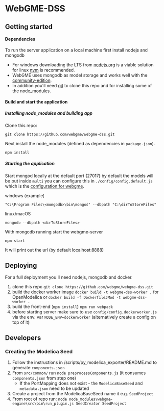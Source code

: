 # WebGME-DSS

## Getting started
#### Dependencies
To run the server application on a local machine first install nodejs and mongodb
 - For windows downloading the LTS from [nodejs.org](https://nodejs.org/en/) is a viable solution for linux [nvm](https://github.com/creationix/nvm) is recommended.
 - WebGME uses mongodb as model storage and works well with the [community-edition](https://www.mongodb.com/download-center#community).
 - In addition you'll need [git](https://git-scm.com/) to clone this repo and for installing some of the node_modules. 

#### Build and start the application
##### Installing node_modules and building app
Clone this repo:
```
git clone https://github.com/webgme/webgme-dss.git
```

Next install the node_modules (defined as dependencies in `package.json`).
```
npm install
```

##### Starting the application
Start mongod locally at the default port (27017) by default the models will be put inside `multi` you can configure this
in `./config/config.default.js` which is the [configuration for webgme](https://github.com/webgme/webgme-engine/blob/master/config/README.md).

windows (example)
```
"C:\Program Files\<mongodb>\bin\mongod" --dbpath "C:\dirToStoreFiles"
```

linux/macOS
```
mongodb --dbpath <dirToStoreFiles>
```

With mongodb running start the webgme-server
```
npm start
```

It will print out the url (by default localhost:8888)

## Deploying
For a full deployment you'll need nodejs, mongodb and docker.

 1. clone this repo `git clone https://github.com/webgme/webgme-dss.git`
 2. build the docker worker image `docker build -t webgme-dss-worker .` for OpenModelica or `docker build -f DockerfileJMod -t webgme-dss-worker .`
 3. build the front-end (`npm install`) `npm run webpack`
 4. before starting server make sure to use `config/config.dockerworker.js` via the env. var `NODE_ENV=dockerworker` (alternatively create a config on top of it)


## Developers

### Creating the Modelica Seed
 1. Follow the instructions in /scripts/py_modelica_exporter/README.md to generate `components.json`
 2. From `src/common/` run `node preprocessComponents.js` (it consumes `components.json` from step one)
    - If the PortMapping does not exist - the `ModelicaBaseSeed` and `metadata.json` need to be updated
 3. Create a project from the ModelicaBaseSeed name it e.g. `SeedProject`
 4. From root of repo run: `node node_modules\webgme-engine\src\bin\run_plugin.js SeedCreator SeedProject`